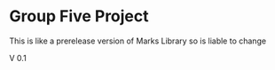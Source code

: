 # Group Five Project

This is like a prerelease version of Marks Library so is liable to change

V 0.1
